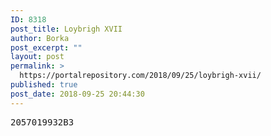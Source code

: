 ```yaml
---
ID: 8318
post_title: Loybrigh XVII
author: Borka
post_excerpt: ""
layout: post
permalink: >
  https://portalrepository.com/2018/09/25/loybrigh-xvii/
published: true
post_date: 2018-09-25 20:44:30
---
```

<pre>2057019932B3</pre>